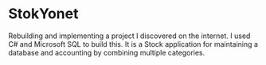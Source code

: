 # StokYonet
Rebuilding and implementing a project I discovered on the internet. 
I used C# and Microsoft SQL to build this. 
It is a Stock application for maintaining a database and accounting by combining multiple categories.
